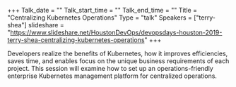 +++
Talk_date = ""
Talk_start_time = ""
Talk_end_time = ""
Title = "Centralizing Kubernetes Operations"
Type = "talk"
Speakers = ["terry-shea"]
slideshare = "https://www.slideshare.net/HoustonDevOps/devopsdays-houston-2019-terry-shea-centralizing-kubernetes-operations"
+++

Developers realize the benefits of Kubernetes, how it improves efficiencies, saves time, and enables focus on the unique business requirements of each project. This session will examine how to set up an operations-friendly enterprise Kubernetes management platform for centralized operations.
